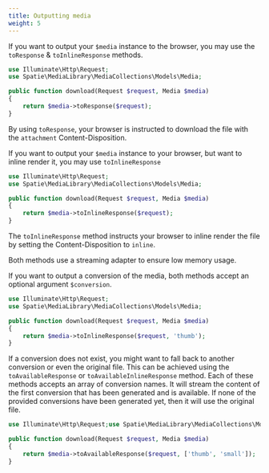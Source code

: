 ```yaml
---
title: Outputting media
weight: 5
---
```


If you want to output your `$media` instance to the browser, you may use the `toResponse` & `toInlineResponse` methods.

```php
use Illuminate\Http\Request;
use Spatie\MediaLibrary\MediaCollections\Models\Media;

public function download(Request $request, Media $media)
{
    return $media->toResponse($request);
}
```

By using `toResponse`, your browser is instructed to download the file with the `attachment` Content-Disposition.

If you want to output your `$media` instance to your browser, but want to inline render it, you may use
`toInlineResponse`

```php
use Illuminate\Http\Request;
use Spatie\MediaLibrary\MediaCollections\Models\Media;

public function download(Request $request, Media $media)
{
    return $media->toInlineResponse($request);
}
```

The `toInlineResponse` method instructs your browser to inline render the file by setting the Content-Disposition to
`inline`.

Both methods use a streaming adapter to ensure low memory usage.

If you want to output a conversion of the media, both methods accept an optional argument `$conversion`.

```php
use Illuminate\Http\Request;
use Spatie\MediaLibrary\MediaCollections\Models\Media;

public function download(Request $request, Media $media)
{
    return $media->toInlineResponse($request, 'thumb');
}
```

If a conversion does not exist, you might want to fall back to another conversion or even the original file. This can be
achieved using the `toAvailableResponse` or `toAvailableInlineResponse` method. Each of these methods accepts an
array of conversion names. It will stream the content of the first conversion that has been generated and is
available. If none of the provided conversions have been generated yet, then it will use the original file.

```php
use Illuminate\Http\Request;use Spatie\MediaLibrary\MediaCollections\Models\Media;

public function download(Request $request, Media $media)
{
    return $media->toAvailableResponse($request, ['thumb', 'small']);
}
```
